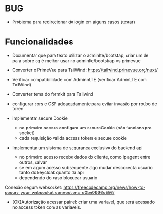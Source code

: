 # BUG

* Problema para redirecionar do login em alguns casos (testar)

# Funcionalidades

* Documentar que para texto utilizar o adminlte/bootstap, criar um de para sobre oq é melhor usar no adminlte/bootstrap
  vs primevue
* Converter o PrimeVue para TailWind: https://tailwind.primevue.org/nuxt/
* Verificar compatibilidade com AdminnLTE (verificar AdminLTE com TailWind)
* Converter tema do formkit para Tailwind

* configurar cors e CSP adeaqudamente para evitar invasão por roubo de token
* implementar secure Cookie 
  * no primeiro acesso configura um secureCookie (não funciona pra socket)
  * cada requisição valida accsss tokem e secure cookie
* Implementar um sistema de segurança exclusivo do backend api
  * no primeiro acesso recebe dados do cliente, como ip agent entre outros, salvar
  * se em algum acesso subsequente algo mudar desconecta usuario tanto do keycloak quanto da api
  * dependendo do caso bloquear usuario

Conexão segura websocket:
https://freecodecamp.org/news/how-to-secure-your-websocket-connections-d0be0996c556/


* [OK]Autorização acessar painel: criar uma variavel, que será acessado no access token com as variaveis.
